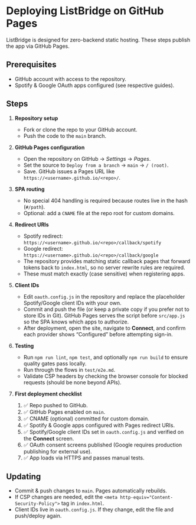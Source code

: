 # Deploying ListBridge on GitHub Pages

ListBridge is designed for zero-backend static hosting. These steps publish the app via GitHub Pages.

## Prerequisites

- GitHub account with access to the repository.
- Spotify & Google OAuth apps configured (see respective guides).

## Steps

1. **Repository setup**
   - Fork or clone the repo to your GitHub account.
   - Push the code to the `main` branch.

2. **GitHub Pages configuration**
   - Open the repository on GitHub → *Settings* → *Pages*.
   - Set the source to `Deploy from a branch` → `main` → `/ (root)`.
   - Save. GitHub issues a Pages URL like `https://<username>.github.io/<repo>/`.

3. **SPA routing**
   - No special 404 handling is required because routes live in the hash (`#/path`).
   - Optional: add a `CNAME` file at the repo root for custom domains.

4. **Redirect URIs**
   - Spotify redirect: `https://<username>.github.io/<repo>/callback/spotify`
   - Google redirect: `https://<username>.github.io/<repo>/callback/google`
   - The repository provides matching static callback pages that forward tokens back to `index.html`, so no server rewrite rules are required.
   - These must match exactly (case sensitive) when registering apps.

5. **Client IDs**
   - Edit `oauth.config.js` in the repository and replace the placeholder Spotify/Google client IDs with your own.
   - Commit and push the file (or keep a private copy if you prefer not to store IDs in Git). GitHub Pages serves the script before `src/app.js` so the SPA knows which apps to authorize.
   - After deployment, open the site, navigate to **Connect**, and confirm each provider shows “Configured” before attempting sign-in.

6. **Testing**
   - Run `npm run lint`, `npm test`, and optionally `npm run build` to ensure quality gates pass locally.
   - Run through the flows in `test/e2e.md`.
   - Validate CSP headers by checking the browser console for blocked requests (should be none beyond APIs).

7. **First deployment checklist**
   1. ✅ Repo pushed to GitHub.
   2. ✅ GitHub Pages enabled on `main`.
   3. ✅ CNAME (optional) committed for custom domain.
   4. ✅ Spotify & Google apps configured with Pages redirect URIs.
   5. ✅ Spotify/Google client IDs set in `oauth.config.js` and verified on the **Connect** screen.
   6. ✅ OAuth consent screens published (Google requires production publishing for external use).
   7. ✅ App loads via HTTPS and passes manual tests.

## Updating

- Commit & push changes to `main`. Pages automatically rebuilds.
- If CSP changes are needed, edit the `<meta http-equiv="Content-Security-Policy">` tag in `index.html`.
- Client IDs live in `oauth.config.js`. If they change, edit the file and push/deploy again.

